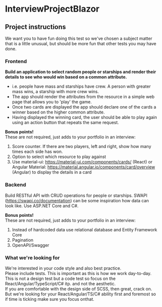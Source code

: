 # InterviewProjectBlazor

## Project instructions

We want you to have fun doing this test so we've chosen a subject matter that is a little
unusual, but should be more fun that other tests you may have done.

### Frontend

**Build an application to select random people or starships and render their details to see
who would win based on a common attribute.**  
* i.e. people have mass and starships have crew. A person with greater mass wins, a
starship with more crew wins.
* The app should render the attributes from the resource in a simple web page that allows
you to 'play' the game.
* Once two cards are displayed the app should declare one of the cards a winner based on
the higher common attribute.
* Having displayed the winning card, the user should be able to play again using an action
button that repeats the same request.

**Bonus points!**  
These are not required, just adds to your portfolio in an interview:  
1. Score counter. If there are two players, left and right, show how many times each
side has won.
2. Option to select which resource to play against
3. Use material-ui: https://material-ui.com/components/cards/ (React) or Angular Material: https://material.angular.io/components/card/overview (Angular) to display the details in a card

### Backend

Build RESTful API with CRUD operations for people or starships. SWAPI (https://swapi.co/documentation) can
be some inspiration how data can look like. Use ASP.NET Core and C#.

**Bonus points!**  
These are not required, just adds to your portfolio in an interview:  
1. Instead of hardcoded data use relational database and Entity Framework Core
2. Pagination
3. OpenAPI/Swagger

### What we're looking for

We're interested in your code style and also best practice.  
Please include tests. This is important as this is how we work day-to-day.  
This is not a design test but a code test so focus on the React/Angular/TypeScript/C# itp. and not the aesthetic.  
If you are comfortable with the design side of SCSS, then great, crack on. But we're looking for your React/Angular/TS/C# ability first and foremost so if time is ticking make sure you focus onthat.
